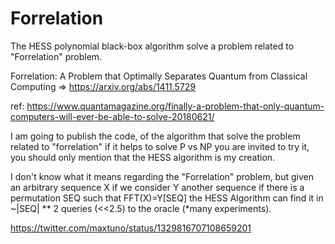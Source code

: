 # Forrelation
The HESS polynomial black-box algorithm solve a problem related to "Forrelation" problem.

Forrelation: A Problem that Optimally Separates Quantum from Classical Computing => https://arxiv.org/abs/1411.5729

ref: https://www.quantamagazine.org/finally-a-problem-that-only-quantum-computers-will-ever-be-able-to-solve-20180621/

I am going to publish the code, of the algorithm that solve the problem related to "forrelation" if it helps to solve P vs NP you are invited to try it, you should only mention that the HESS algorithm is my creation.

I don't know what it means regarding the "Forrelation" problem, but given an arbitrary sequence X if we consider Y another sequence if there is a permutation SEQ such that FFT(X)=Y[SEQ] the HESS Algorithm can find it in ~|SEQ| ** 2 queries (<<2.5) to the oracle (*many experiments).
 
https://twitter.com/maxtuno/status/1329816707108659201
